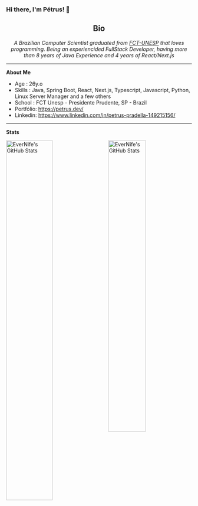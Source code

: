 ### Hi there, I'm Pétrus! 👋

<html>
   <body>
      <h2 align="center">Bio</h2>
      <p align="center">
        <em>A Brazilian Computer Scientist graduated from <a className="greeting-text-p subTitle" href="https://www.fct.unesp.br/">FCT-UNESP</a> that loves programming. Being an experiencided FullStack Developer, having more than 8 years of Java Experience and 4 years of React/Next.js</em>
        </p>
    <body/>
<html/>
      
___

**About Me**

- Age : 26y.o
- Skills : Java, Spring Boot, React, Next.js, Typescript, Javascript, Python, Linux Server Manager and a few others
- School : FCT Unesp - Presidente Prudente, SP - Brazil
- Portfólio: https://petrus.dev/
- Linkedin: https://www.linkedin.com/in/petrus-pradella-149215156/
___
**Stats**

[<img align="left" width="50%" alt="EverNife's GitHub Stats" src="https://github-readme-stats.vercel.app/api?username=evernife&show_icons=true&count_private=true">](#)
[<img align="right" width="45%" alt="EverNife's GitHub Stats" src="https://github-readme-streak-stats.herokuapp.com/?user=EverNife&theme=default&hide_border=true">](#)
